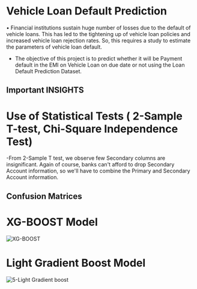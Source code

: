 
# Vehicle Loan Default Prediction

•	Financial institutions sustain huge number of losses due to the default of vehicle loans. This has led to the tightening up of vehicle loan policies and increased vehicle loan rejection rates. So, this requires a study to estimate the parameters of vehicle loan default.
* The objective of this project is to predict whether it will be Payment default in the   EMI on Vehicle Loan on due date or not using the Loan Default Prediction Dataset.



## Important  INSIGHTS

# Use of Statistical Tests ( 2-Sample T-test, Chi-Square Independence Test)

-From 2-Sample T test, we observe few Secondary columns are insignificant. Again of course, banks can't afford to drop Secondary Account information, so we'll have to combine the Primary and Secondary Account information.



## Confusion Matrices 

# XG-BOOST Model

![XG-BOOST](https://user-images.githubusercontent.com/34785563/140956690-e406fe9d-d6f4-48a9-b014-d572bfdae55c.png)

# Light Gradient Boost Model

![5-Light Gradient boost](https://user-images.githubusercontent.com/34785563/140979563-0737b50a-c2b0-4f52-8757-a0c62e5784a2.png)



